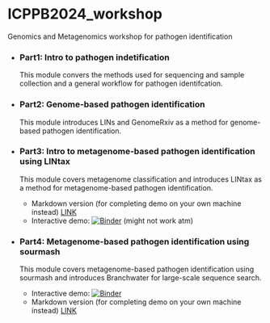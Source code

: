 # ICPPB2024_workshop
Genomics and Metagenomics workshop for pathogen identification

- ### Part1: Intro to pathogen indetification
  This module convers the methods used for sequencing and sample collection and a general workflow for pathogen identifcation.

- ### Part2: Genome-based pathogen identification
  This module introduces LINs and GenomeRxiv as a method for genome-based pathogen identification.

- ### Part3: Intro to metagenome-based pathogen identification using LINtax
  This module covers metagenome classification and introduces LINtax as a method for metagenome-based pathogen identification.
   -  Markdown version (for completing demo on your own machine instead) [LINK](https://hackmd.io/Iz8wZZirRQWyzzR2kQh1QQ)
   -  Interactive demo: [![Binder](https://mybinder.org/badge_logo.svg)](https://mybinder.org/v2/gh/parul-sharma/2024ICPPB-workshop/main) (might not work atm)

- ### Part4: Metagenome-based pathogen identification using sourmash
  This module covers metagenome-based pathogen identification using sourmash and introduces Branchwater for large-scale sequence search.
    - Interactive demo: [![Binder](https://mybinder.org/badge_logo.svg)](https://mybinder.org/v2/gh/bluegenes/2024-icppb/HEAD?labpath=sourmash-icppb-demo.ipynb)
    - Markdown version (for completing demo on your own machine instead) [LINK](https://hackmd.io/@bluegenes/Sk-sZ03LA)
